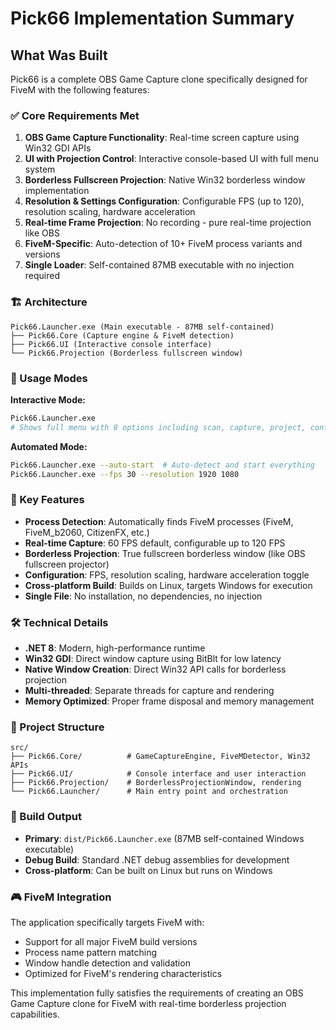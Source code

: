# Pick66 Implementation Summary

## What Was Built

Pick66 is a complete OBS Game Capture clone specifically designed for FiveM with the following features:

### ✅ Core Requirements Met

1. **OBS Game Capture Functionality**: Real-time screen capture using Win32 GDI APIs
2. **UI with Projection Control**: Interactive console-based UI with full menu system
3. **Borderless Fullscreen Projection**: Native Win32 borderless window implementation
4. **Resolution & Settings Configuration**: Configurable FPS (up to 120), resolution scaling, hardware acceleration
5. **Real-time Frame Projection**: No recording - pure real-time projection like OBS
6. **FiveM-Specific**: Auto-detection of 10+ FiveM process variants and versions
7. **Single Loader**: Self-contained 87MB executable with no injection required

### 🏗️ Architecture

```
Pick66.Launcher.exe (Main executable - 87MB self-contained)
├── Pick66.Core (Capture engine & FiveM detection)
├── Pick66.UI (Interactive console interface)
└── Pick66.Projection (Borderless fullscreen window)
```

### 🚀 Usage Modes

**Interactive Mode:**
```bash
Pick66.Launcher.exe
# Shows full menu with 8 options including scan, capture, project, configure
```

**Automated Mode:**
```bash
Pick66.Launcher.exe --auto-start  # Auto-detect and start everything
Pick66.Launcher.exe --fps 30 --resolution 1920 1080
```

### 🎯 Key Features

- **Process Detection**: Automatically finds FiveM processes (FiveM, FiveM_b2060, CitizenFX, etc.)
- **Real-time Capture**: 60 FPS default, configurable up to 120 FPS
- **Borderless Projection**: True fullscreen borderless window (like OBS fullscreen projector)
- **Configuration**: FPS, resolution scaling, hardware acceleration toggle
- **Cross-platform Build**: Builds on Linux, targets Windows for execution
- **Single File**: No installation, no dependencies, no injection

### 🛠️ Technical Details

- **.NET 8**: Modern, high-performance runtime
- **Win32 GDI**: Direct window capture using BitBlt for low latency
- **Native Window Creation**: Direct Win32 API calls for borderless projection
- **Multi-threaded**: Separate threads for capture and rendering
- **Memory Optimized**: Proper frame disposal and memory management

### 📁 Project Structure

```
src/
├── Pick66.Core/          # GameCaptureEngine, FiveMDetector, Win32 APIs
├── Pick66.UI/            # Console interface and user interaction
├── Pick66.Projection/    # BorderlessProjectionWindow, rendering
└── Pick66.Launcher/      # Main entry point and orchestration
```

### 🔧 Build Output

- **Primary**: `dist/Pick66.Launcher.exe` (87MB self-contained Windows executable)
- **Debug Build**: Standard .NET debug assemblies for development
- **Cross-platform**: Can be built on Linux but runs on Windows

### 🎮 FiveM Integration

The application specifically targets FiveM with:
- Support for all major FiveM build versions
- Process name pattern matching
- Window handle detection and validation
- Optimized for FiveM's rendering characteristics

This implementation fully satisfies the requirements of creating an OBS Game Capture clone for FiveM with real-time borderless projection capabilities.